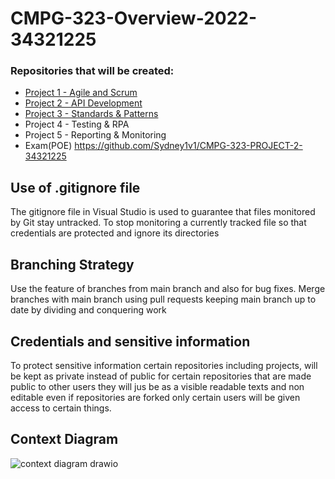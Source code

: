 
# CMPG-323-Overview-2022-34321225

### Repositories that will be created:
- <a href ="https://github.com/Sydney1v1/CMPG-323-Overview-2022-34321225/" target  = "_blank">Project 1 - Agile and Scrum</a>
- <A href ="https://github.com/Sydney1v1/CMPG-323-PROJECT-2-34321225" target = "_blank">Project 2 - API Development</a>
- <A href ="https://github.com/Sydney1v1/CMPG-323-PROJECT-3-34321225-2022" target = "_blank"> Project 3 - Standards & Patterns</a>
- Project 4 - Testing & RPA
- Project 5 - Reporting & Monitoring
- Exam(POE)
https://github.com/Sydney1v1/CMPG-323-PROJECT-2-34321225

## Use of .gitignore file
The gitignore file in Visual Studio is used to guarantee that files monitored by Git stay untracked. To stop monitoring a currently tracked file so that credentials are protected and ignore its directories 

## Branching Strategy
Use the feature of branches from main branch and also for bug fixes.
Merge branches with main branch using pull requests keeping main branch up to date by dividing and conquering work

## Credentials and sensitive information 
To protect sensitive information certain repositories including projects, will be kept as private instead of public 
for certain repositories that are made public to other users they will jus be as a visible readable texts and non editable even if repositories are forked only certain users will be given access to certain things.

## Context Diagram

![context diagram drawio](https://user-images.githubusercontent.com/102759136/185151136-5844ce6d-dbe1-4ba9-80e0-429ec568d7b9.png)
